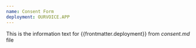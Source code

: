 ```yaml
---
name: Consent Form
deployment: OURVOICE.APP
---
```


This is the information text for {{frontmatter.deployment}} from _consent.md_ file
